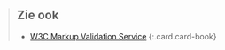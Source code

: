 > Zie ook
> ---
> - [W3C Markup Validation Service](http://validator.w3.org/#validate_by_input)
{:.card.card-book}